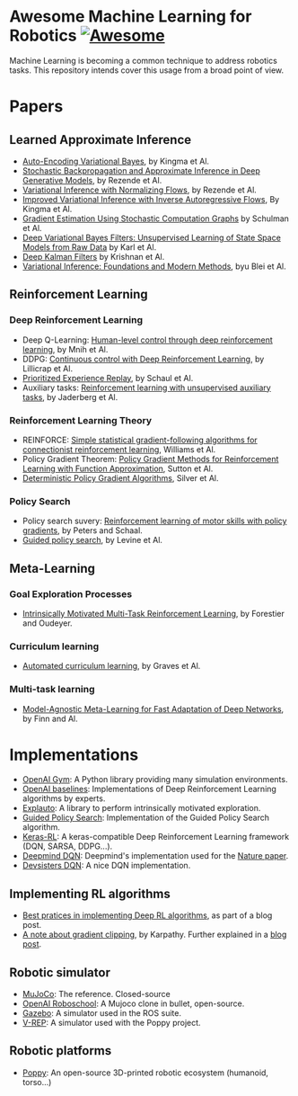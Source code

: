 # Awesome Machine Learning for Robotics [![Awesome](https://cdn.rawgit.com/sindresorhus/awesome/d7305f38d29fed78fa85652e3a63e154dd8e8829/media/badge.svg)](https://github.com/sindresorhus/awesome)


Machine Learning is becoming a common technique to address robotics tasks. This repository intends cover this usage from a broad point of view.


# Papers
## Learned Approximate Inference
* [Auto-Encoding Variational Bayes](http://arxiv.org/abs/1312.6114), by Kingma et Al.
* [Stochastic Backpropagation and Approximate Inference in Deep Generative Models](https://arxiv.org/abs/1401.4082), by Rezende et Al.
* [Variational Inference with Normalizing Flows](https://arxiv.org/pdf/1505.05770v6.pdf), by Rezende et Al.
* [Improved Variational Inference with Inverse Autoregressive Flows](https://fr.arxiv.org/pdf/1706.02326), By Kingma et Al.
* [Gradient Estimation Using Stochastic Computation Graphs](https://arxiv.org/abs/1506.05254) by Schulman et Al.
* [Deep Variational Bayes Filters: Unsupervised Learning of State Space Models from Raw Data](https://arxiv.org/abs/1605.06432) by Karl et Al.
* [Deep Kalman Filters](https://arxiv.org/abs/1511.05121) by Krishnan et Al.
* [Variational Inference: Foundations and Modern Methods](http://www.cs.columbia.edu/~blei/talks/2016_NIPS_VI_tutorial.pdf), byu Blei et Al.

## Reinforcement Learning
### Deep Reinforcement Learning
* Deep Q-Learning: [Human-level control through deep reinforcement learning](https://www.nature.com/nature/journal/v518/n7540/full/nature14236.html), by Mnih et Al.
* DDPG: [Continuous control with Deep Reinforcement Learning](https://arxiv.org/abs/1509.02971), by Lillicrap et Al.
* [Prioritized Experience Replay](https://arxiv.org/abs/1511.05952), by Schaul et Al.
* Auxiliary tasks: [Reinforcement learning with unsupervised auxiliary tasks](https://deepmind.com/blog/reinforcement-learning-unsupervised-auxiliary-tasks/), by Jaderberg et Al.
### Reinforcement Learning Theory
* REINFORCE: [Simple statistical gradient-following algorithms for connectionist reinforcement learning](http://www-anw.cs.umass.edu/~barto/courses/cs687/williams92simple.pdf), Williams et Al.
* Policy Gradient Theorem: [Policy Gradient Methods for Reinforcement Learning with Function Approximation](https://papers.nips.cc/paper/1713-policy-gradient-methods-for-reinforcement-learning-with-function-approximation.pdf), Sutton et Al.
* [Deterministic Policy Gradient Algorithms](http://proceedings.mlr.press/v32/silver14.pdf), Silver et Al.

### Policy Search
* Policy search suvery: [Reinforcement learning of motor skills with policy gradients](http://www.kyb.mpg.de/fileadmin/user_upload/files/publications/attachments/Neural-Netw-2008-21-682_4867%5b0%5d.pdf), by Peters and Schaal.
* [Guided policy search](https://graphics.stanford.edu/projects/gpspaper/gps_full.pdf), by Levine et Al.

## Meta-Learning
### Goal Exploration Processes
* [Intrinsically Motivated Multi-Task Reinforcement Learning](https://www.reddit.com/r/MachineLearning/comments/5q9fnr/d_intrinsically_motivated_multitask_reinforcement/), by Forestier and Oudeyer.
### Curriculum learning
* [Automated curriculum learning](https://arxiv.org/abs/1704.03003), by Graves et Al.
### Multi-task learning
* [Model-Agnostic Meta-Learning for Fast Adaptation of Deep Networks](https://arxiv.org/abs/1703.03400), by Finn and Al.



# Implementations
* [OpenAI Gym](https://gym.openai.com/): A Python library providing many simulation environments.
* [OpenAI baselines](https://github.com/openai/baselines): Implementations of Deep Reinforcement Learning algorithms by experts.
* [Explauto](https://github.com/flowersteam/explauto): A library to perform intrinsically motivated exploration.
* [Guided Policy Search](http://rll.berkeley.edu/gps/): Implementation of the Guided Policy Search algorithm.
* [Keras-RL](https://github.com/matthiasplappert/keras-rl): A keras-compatible Deep Reinforcement Learning framework (DQN, SARSA, DDPG...).
* [Deepmind DQN](https://github.com/deepmind/dqn): Deepmind's implementation used for the [Nature paper](https://www.nature.com/nature/journal/v518/n7540/full/nature14236.html).
* [Devsisters DQN](https://github.com/devsisters/DQN-tensorflow): A nice DQN implementation.

## Implementing RL algorithms
* [Best pratices in implementing Deep RL algorithms](https://blog.openai.com/openai-baselines-dqn/), as part of a blog post.
* [A note about gradient clipping](https://github.com/devsisters/DQN-tensorflow/issues/16), by Karpathy. Further explained in a [blog post](https://medium.com/@karpathy/yes-you-should-understand-backprop-e2f06eab496b).

## Robotic simulator
* [MuJoCo](http://www.mujoco.org/): The reference. Closed-source
* [OpenAI Roboschool](https://github.com/openai/roboschool): A Mujoco clone in bullet, open-source.
* [Gazebo](http://gazebosim.org/): A simulator used in the ROS suite.
* [V-REP](http://www.coppeliarobotics.com/): A simulator used with the Poppy project.

## Robotic platforms
* [Poppy](https://www.poppy-project.org/en/): An open-source 3D-printed robotic ecosystem (humanoid, torso...)
